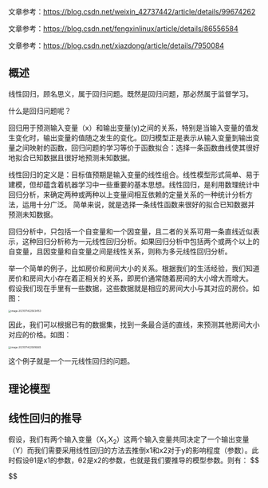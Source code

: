 文章参考：https://blog.csdn.net/weixin_42737442/article/details/99674262

文章参考：https://blog.csdn.net/fengxinlinux/article/details/86556584

文章参考：https://blog.csdn.net/xiazdong/article/details/7950084

## 概述

线性回归，顾名思义，属于回归问题。既然是回归问题，那必然属于监督学习。

什么是回归问题呢？

回归用于预测输入变量（x）和输出变量(y)之间的关系，特别是当输入变量的值发生变化时，输出变量的值随之发生的变化。回归模型正是表示从输入变量到输出变量之间映射的函数，回归问题的学习等价于函数拟合：选择一条函数曲线使其很好地拟合已知数据且很好地预测未知数据。

线性回归的定义是：目标值预期是输入变量的线性组合。线性模型形式简单、易于建模，但却蕴含着机器学习中一些重要的基本思想。线性回归，是利用数理统计中回归分析，来确定两种或两种以上变量间相互依赖的定量关系的一种统计分析方法，运用十分广泛。
简单来说，就是选择一条线性函数来很好的拟合已知数据并预测未知数据。

回归分析中，只包括一个自变量和一个因变量，且二者的关系可用一条直线近似表示，这种回归分析称为一元线性回归分析。如果回归分析中包括两个或两个以上的自变量，且因变量和自变量之间是线性关系，则称为多元线性回归分析。

举一个简单的例子，比如房价和房间大小的关系。根据我们的生活经验，我们知道房价和房间大小存在着正相关的关系，即房价通常随着房间的大小增大而增大。
假设我们现在手里有一些数据，这些数据就是相应的房间大小与其对应的房价。如图：

<img src="https://gitee.com/frewen1225/ImageUploader/raw/master/FreweniMacBook/20210714225634.png" alt="image-20210714225634153" style="zoom: 33%;" />



因此，我们可以根据已有的数据集，找到一条最合适的直线，来预测其他房间大小对应的价格。如图：

<img src="https://gitee.com/frewen1225/ImageUploader/raw/master/FreweniMacBook/20210714225816.png" alt="image-20210714225816665" style="zoom:33%;" />

这个例子就是一个一元线性回归的问题。



## 理论模型



## 线性回归的推导

假设，我们有两个输入变量（X<sub>1</sub>,X<sub>2</sub>）这两个输入变量共同决定了一个输出变量（Y）而我们需要采用线性回归的方法去推倒x1和x2对于y的影响程度（参数）。此时假设θ1是x1的参数，θ2是x2的参数，也就是我们要推导的模型参数。则有：
$$

$$




